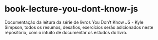 # book-lecture-you-dont-know-js
Documentação da leitura da série de livros You Don’t Know JS - Kyle Simpson, todos os resumos, desafios, exercícios serão adicionados neste repositório, com o intuito de documentar os estudos do livro.
